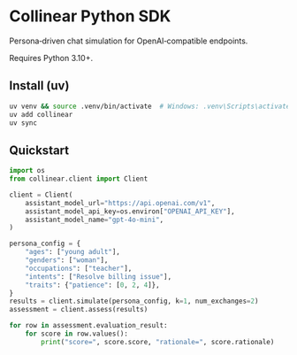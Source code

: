 # Collinear Python SDK

Persona‑driven chat simulation for OpenAI‑compatible endpoints.

Requires Python 3.10+.

## Install (uv)

```bash
uv venv && source .venv/bin/activate  # Windows: .venv\Scripts\activate
uv add collinear
uv sync
```

## Quickstart

```python
import os
from collinear.client import Client

client = Client(
    assistant_model_url="https://api.openai.com/v1",
    assistant_model_api_key=os.environ["OPENAI_API_KEY"],
    assistant_model_name="gpt-4o-mini",
)

persona_config = {
    "ages": ["young adult"],
    "genders": ["woman"],
    "occupations": ["teacher"],
    "intents": ["Resolve billing issue"],
    "traits": {"patience": [0, 2, 4]},
}
results = client.simulate(persona_config, k=1, num_exchanges=2)
assessment = client.assess(results)

for row in assessment.evaluation_result:
    for score in row.values():
        print("score=", score.score, "rationale=", score.rationale)
```

